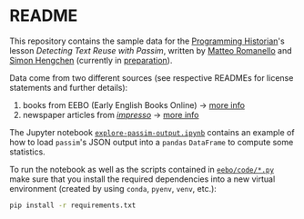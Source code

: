 # README

This repository contains the sample data for the [Programming Historian](https://programminghistorian.org/)'s lesson *Detecting Text Reuse with Passim*, written by [Matteo Romanello](https://github.com/mromanello) and [Simon Hengchen](http://github.com/faustusdotbe) (currently in [preparation](https://github.com/programminghistorian/ph-submissions/issues/294)).

Data come from two different sources (see respective READMEs for license statements and further details):

1. books from EEBO (Early English Books Online) → [more info](eebo/README.md)
2. newspaper articles from [*impresso*](https://impresso-project.ch/) → [more info](impresso/README.md)  

The Jupyter notebook [`explore-passim-output.ipynb`](./explore-passim-output.ipynb) contains an example of how to load `passim`'s JSON output into a `pandas` `DataFrame` to compute some statistics.

To run the notebook as well as the scripts contained in [`eebo/code/*.py`](eebo/code/*.py) make sure that you install the required dependencies into a new virtual environment (created by using `conda`, `pyenv`, `venv`, etc.):

```bash
pip install -r requirements.txt
```

